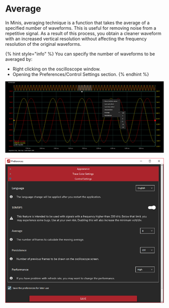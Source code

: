 # Average

In Minis, averaging technique is a function that takes the average of a specified number of waveforms. This is useful for removing noise from a repetitive signal. As a result of this process, you obtain a cleaner waveform with an increased vertical resolution without affecting the frequency resolution of the original waveforms.

{% hint style="info" %}
You can specify the number of waveforms to be averaged by:

* Right clicking on the oscilloscope window.
* Opening the Preferences/Control Settings section.
{% endhint %}

![Right clicking on the oscilloscope window for average settings](../../../../../.gitbook/assets/image%20%28118%29.png)

![Preferences/Control Settings section](../../../../../.gitbook/assets/image%20%2889%29.png)

